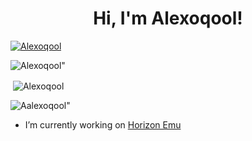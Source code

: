 <h1 align="center">Hi, I'm Alexoqool!</h1>

<p align="left"> <a href="https://github.com/ryo-ma/github-profile-trophy"><img src="https://github-profile-trophy.vercel.app/?username=Alexoqool" alt="Alexoqool" /></a> </p>
<p><img align="center" src="https://github-readme-streak-stats.herokuapp.com/?user=Alexoqool&theme=vue-dark&locale=en" alt=Alexoqool" /></p>
<p>&nbsp;<img align="center" src="https://github-readme-stats.vercel.app/api?username=Alexoqool&show_icons=true&theme=vue-dark&locale=en" alt="Alexoqool" /></p>
<p align="left"> <img src="https://komarev.com/ghpvc/?username=Alexoqool&label=Profile%20views&color=0e75b6&style=flat" alt=Aalexoqool" /> </p>

- I’m currently working on [Horizon Emu](https://github.com/HorizonEmuTeam/Horizon-Emu)
